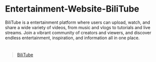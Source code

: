 # Entertainment-Website-BiliTube
 BiliTube is a entertainment platform where users can upload, watch, and share a wide variety of videos, from music and vlogs to tutorials and live streams. Join a vibrant community of creators and viewers, and discover endless entertainment, inspiration, and information all in one place.


# 
>[BiliTube](https://fierrez.github.io/Entertainment-Website-FP/)
